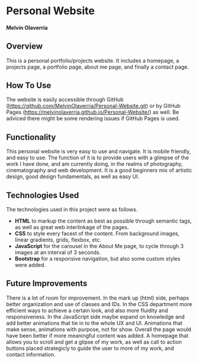 # Personal Website

#### Melvin Olaverria

## Overview 

This is a personal portfolio/projects website. It includes a homepage, a projects page, a portfolio page, about me page, and finally a contact page. 

## How To Use 

The website is easily accessible through GitHub (https://github.com/MelvinOlaverria/Personal-Website.git) or by GitHub Pages (https://melvinolaverria.github.io/Personal-Website/) as well. Be adviced there might be some rendering issues if GitHub Pages is used. 

## Functionality 

This personal website is very easy to use and navigate. It is mobile friendly, and easy to use. The function of it is to provide users with a glimpse of the work I have done, and am currently doing, in the realms of photography, cinematography and web development. It is a good beginners mix of artistic design, good design fundamentals, as well as easy UI. 

## Technologies Used 

The technologies used in this project were as follows. 

- **HTML** to markup the content as best as possible through semantic tags, as well as great web interlinkage of the pages. 
- **CSS** to style every facest of the content. From background images, linear gradients, grids, flexbox, etc. 
- **JavaScript** for the carousel in the About Me page, to cycle through 3 images at an interval of 3 seconds. 
- **Bootstrap** for a responsive navigation, but also some custom styles were added. 

## Future Improvements 

There is a lot of room for improvement. In the mark up (html) side, perhaps better organization and use of classes and IDs. In the CSS department more efficient ways to achieve a certain look, and also more fluidity and responsiveness. In the JavaScript side maybe expand on knowledge and add better animations that tie in to the whole UX and UI. Animations that make sense, animations with purpose, not for show. Overall the page would have been better if more meaningful content was added. A homepage that allows you to scroll and get a glipse of my work, as well as call to action buttons placed strategicly to guide the user to more of my work, and contact information. 

